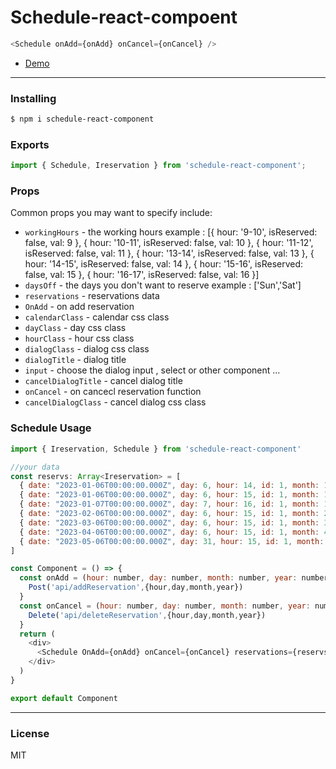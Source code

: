 # Schedule-react-compoent



<p align="center">
 
</p>



```js
<Schedule onAdd={onAdd} onCancel={onCancel} />
```

- [Demo](https://youssef1129.github.io/schedule-react-component-demo/)

------

### Installing

```bash
$ npm i schedule-react-component
```

### Exports


```js
import { Schedule, Ireservation } from 'schedule-react-component';

```
### Props

Common props you may want to specify include:

- `workingHours` - the working hours example : [{ hour: '9-10', isReserved: false, val: 9 }, { hour: '10-11', isReserved: false, val: 10 }, { hour: '11-12', isReserved: false, val: 11 }, { hour: '13-14', isReserved: false, val: 13 }, { hour: '14-15', isReserved: false, val: 14 }, { hour: '15-16', isReserved: false, val: 15 }, { hour: '16-17', isReserved: false, val: 16 }]
- `daysOff` - the days you don't want to reserve example : ['Sun','Sat']
- `reservations` - reservations data
- `OnAdd` - on add reservation
- `calendarClass` - calendar css class
- `dayClass` - day css class
- `hourClass` - hour css class
- `dialogClass` - dialog css class
- `dialogTitle` - dialog title
- `input` - choose the dialog input , select or other component ...
- `cancelDialogTitle` - cancel dialog title
- `onCancel` - on cancecl reservation function
- `cancelDialogClass` - cancel dialog css class

### Schedule Usage

```js
import { Ireservation, Schedule } from 'schedule-react-component'

//your data
const reservs: Array<Ireservation> = [
  { date: "2023-01-06T00:00:00.000Z", day: 6, hour: 14, id: 1, month: 1, year: 2023 },
  { date: "2023-01-06T00:00:00.000Z", day: 6, hour: 15, id: 1, month: 1, year: 2023 },
  { date: "2023-01-07T00:00:00.000Z", day: 7, hour: 16, id: 1, month: 1, year: 2023 },
  { date: "2023-02-06T00:00:00.000Z", day: 6, hour: 15, id: 1, month: 2, year: 2023 },
  { date: "2023-03-06T00:00:00.000Z", day: 6, hour: 15, id: 1, month: 3, year: 2023 },
  { date: "2023-04-06T00:00:00.000Z", day: 6, hour: 15, id: 1, month: 4, year: 2023 },
  { date: "2023-05-06T00:00:00.000Z", day: 31, hour: 15, id: 1, month: 1, year: 2023 },
]

const Component = () => {
  const onAdd = (hour: number, day: number, month: number, year: number) => {
    Post('api/addReservation',{hour,day,month,year})
  }
  const onCancel = (hour: number, day: number, month: number, year: number) => {
    Delete('api/deleteReservation',{hour,day,month,year})
  }
  return (
    <div>
      <Schedule OnAdd={onAdd} onCancel={onCancel} reservations={reservs} />
    </div>
  )
}

export default Component

```
----

### License

MIT